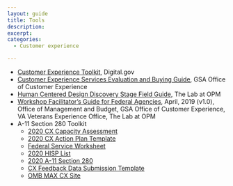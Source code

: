```yaml
---
layout: guide
title: Tools
description: 
excerpt: 
categories:
  - Customer experience

---
```


*   [Customer Experience Toolkit](https://digital.gov/resources/customer-experience-toolkit/), Digital.gov 
*   [Customer Experience Services Evaluation and Buying Guide](https://www.performance.gov/cx/CX-Evaluation-and-Buying-Guide.pdf), GSA Office of Customer Experience
*   [Human Centered Design Discovery Stage Field Guide](https://www.performance.gov/cx/Journey_Map/Human_Centered_Design_Discovery_Stage_Field_Guide.pdf), The Lab at OPM
*   [Workshop Facilitator’s Guide for Federal Agencies](https://www.performance.gov/cx/Journey_Map/Workshop_Guide_for_Federal_Agencies.pdf), April, 2019 (v1.0), Office of Management and Budget, GSA Office of Customer Experience, VA Veterans Experience Office, The Lab at OPM
*   A-11 Section 280 Toolkit
	* [2020 CX Capacity Assessment](https://www.performance.gov/cx/2020-Capacity-Assessment-Template.xlsx)
	* [2020 CX Action Plan Template](https://www.performance.gov/cx/2020-CX-Action-Plan-Template.pptx)
	* [Federal Service Worksheet](https://www.performance.gov/cx/Federal-Service-Worksheet.pptx)
	* [2020 HISP List](https://www.performance.gov/cx/2020-HISP-List.pdf)
	* [2020 A-11 Section 280](https://www.performance.gov/cx/a11_2020_sec280.pdf)
	* [CX Feedback Data Submission Template](https://www.performance.gov/cx/CX-Feedback-Data-Submission.xlsx)
	* [OMB MAX CX Site](https://community.max.gov/x/cQDMVw)
